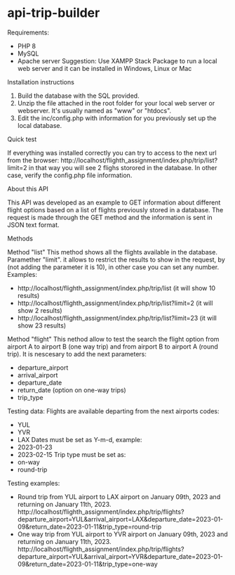 # api-trip-builder
Requirements:
- PHP 8
- MySQL
- Apache server
Suggestion: Use XAMPP Stack Package to run a local web server and it can be installed in Windows, Linux or Mac 

Installation instructions

1. Build the database with the SQL provided.
2. Unzip the file attached in the root folder for your local web server or webserver. It's usually named as "www" or "htdocs".
3. Edit the inc/config.php with information for you previously set up the local database.

Quick test

If everything was installed correctly you can try to access to the next url from the browser: http://localhost/flighth_assignment/index.php/trip/list?limit=2 in that way you will see 2 flighs storored in the database. In other case, verify the config.php file information. 

About this API

This API was developed as an example to GET information about different flight options based on a list of flights previously stored in a database.
The request is made through the GET method and the information is sent in JSON text format.

Methods

Method "list"
This method shows all the flights available in the database.
Paramether "limit". it allows to restrict the results to show in the request, by (not adding the parameter it is 10), in other case you can set any number.
Examples:
-   http://localhost/flighth_assignment/index.php/trip/list (it will show 10 results)
-   http://localhost/flighth_assignment/index.php/trip/list?limit=2 (it will show 2 results)
-   http://localhost/flighth_assignment/index.php/trip/list?limit=23 (it will show 23 results)

Method "flight"
This nethod allow to test the search the flight option from airport A to airport B (one way trip) and from airport B to airport A (round trip).
It is nescesary to add the next parameters:
- departure_airport
- arrival_airport
- departure_date
- return_date (option on one-way trips)
- trip_type


Testing data:
Flights are available departing from the next airports codes:
- YUL
- YVR
- LAX
Dates must be set as Y-m-d, example:
- 2023-01-23
- 2023-02-15
Trip type must be set as:
- on-way
- round-trip

Testing examples:
- Round trip from YUL airport to LAX airport on January 09th, 2023 and returning on January 11th, 2023.
http://localhost/flighth_assignment/index.php/trip/flights?departure_airport=YUL&arrival_airport=LAX&departure_date=2023-01-09&return_date=2023-01-11&trip_type=round-trip
- One way trip from YUL airport to YVR airport on January 09th, 2023 and returning on January 11th, 2023.
http://localhost/flighth_assignment/index.php/trip/flights?departure_airport=YUL&arrival_airport=YVR&departure_date=2023-01-09&return_date=2023-01-11&trip_type=one-way
